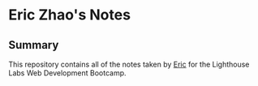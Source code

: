 # Eric Zhao's Notes
## Summary
This repository contains all of the notes taken by [Eric](https://github.com/froliceric0914) for the Lighthouse Labs Web Development Bootcamp.
